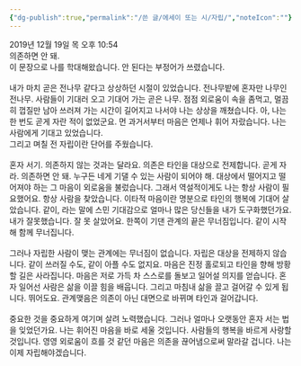 ```yaml
---
{"dg-publish":true,"permalink":"/쓴 글/에세이 또는 시/자립/","noteIcon":""}
---
```


2019년 12월 19일 목 오후 10:54
<br/>
의존하면 안 돼.<br/>
이 문장으로 나를 학대해왔습니다. 안 된다는 부정어가 쓰렸습니다. <br/>
<br/>
내가 마치 곧은 전나무 같다고 상상하던 시절이 있었습니다. 전나무밭에 혼자만 나무인 전나무. 사람들이 기대러 오고 기대어 가는 곧은 나무. 점점 외로움이 속을 좀먹고, 멀끔히 껍질만 남아 쓰러져 가는 시간이 길어지고 나서야 나는 상상을 깨쳤습니다. 아, 나는 한 번도 곧게 자란 적이 없었군요. 먼 과거서부터 마음은 언제나 휘어 자랐습니다. 나는 사람에게 기대고 있었습니다.<br/>
그리고 며칠 전 자립이란 단어를 주웠습니다.<br/>
<br/>
혼자 서기. 의존하지 않는 것과는 달라요. 의존은 타인을 대상으로 전제합니다. 곧게 자라. 의존하면 안 돼. 누구든 네게 기댈 수 있는 사람이 되어야 해. 대상에서 떨어지고 떨어져야 하는 그 마음이 외로움을 불렀습니다. 그래서 역설적이게도 나는 항상 사람이 필요했어요. 항상 사람을 찾았습니다. 이타적 마음이란 명분으로 타인의 행복에 기대어 살았습니다. 같이, 라는 말에 스민 기대감으로 얼마나 많은 당신들을 내가 도구화했던가요. 내가 잘못했습니다. 잘 못 살았어요. 한쪽이 기댄 관계의 끝은 무너짐입니다. 같이 시작해 함께 무너집니다.<br/>
<br/>
그러나 자립한 사람이 맺는 관계에는 무너짐이 없습니다. 자립은 대상을 전제하지 않습니다. 같이 쓰러질 수도, 같이 아플 수도 없지요. 마음은 진정 홀로되고 타인을 향해 방황할 길은 사라집니다. 마음은 저로 가득 차 스스로를 돌보고 일어설 의지를 얻습니다. 혼자 일어선 사람은 삶을 이끌 힘을 배웁니다. 그리고 마침내 삶을 끌고 걸어갈 수 있게 됩니다. 뛰어도요. 관계맺음은 의존이 아닌 대면으로 바뀌며 타인과 걸어갑니다.<br/>
<br/>
중요한 것을 중요하게 여기며 살려 노력했습니다. 그러나 얼마나 오랫동안 혼자 서는 법을 잊었던가요. 나는 휘어진 마음을 바로 세울 것입니다. 사람들의 행복을 바르게 사랑할 것입니다. 영영 외로움이 흐를 것 같던 마음은 의존을 끊어냄으로써 말라갈 겁니다. 나는 이제 자립해야겠습니다.<br/>
